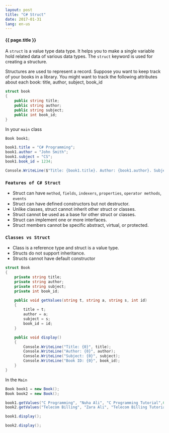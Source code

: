 ```yaml
---
layout: post
title: "C# Struct"
date: 2017-01-31
lang: en-us
---
```


#### {{ page.title }}

A `struct` is a value type data type. It helps you to make a single variable hold related data of various data types. The `struct` keyword is used for creating a structure.

Structures are used to represent a record. Suppose you want to keep track of your books in a library. You might want to track the following attributes about each book: title, author, subject, book_id

```csharp
struct book
{
    public string title;
    public string author;
    public string subject;
    public int book_id;
}
```

In your `main` class

```csharp
Book book1;

book1.title = "C# Programming";
book1.author = "John Smith";
book1.subject = "CS";
book1.book_id = 1234;

Console.WriteLine($"Title: {book1.title}. Author: {book1.author}. Subject: {book1.subject}. ID: {book1.book_id}");
```

### `Features of C# Struct`

- Struct can have `method`, `fields`, `indexers`, `properties`, `operator methods`, `events`
- Struct can have defined constructors but not destructor.
- Unlike classes, struct cannot inherit other struct or classes.
- Struct cannot be used as a base for other struct or classes.
- Struct can implement one or more interfaces.
- Struct members cannot be specific abstract, virtual, or protected.


### `Classes vs Struct`

- Class is a reference type and struct is a value type.
- Structs do not support inheritance.
- Structs cannot have default constructor

```csharp
struct Book
{
    private string title;
    private string author;
    private string subject;
    private int book_id;

    public void getValues(string t, string a, string s, int id)
    {
        title = t;
        author = a;
        subject = s;
        book_id = id;
    }

    public void display()
    {
        Console.WriteLine("Title: {0}", title);
        Console.WriteLine("Author: {0}", author);
        Console.WriteLine("Subject: {0}", subject);
        Console.WriteLine("Book ID: {0}", book_id);
    }
}
``` 

In the `Main`

```csharp
Book book1 = new Book();
Book book2 = new Book();

book1.getValues("C Programming", "Nuha Ali", "C Programming Tutorial",6495407);
book2.getValues("Telecom Billing", "Zara Ali", "Telecom Billing Tutorial", 6495700);

book1.display();

book2.display();
```